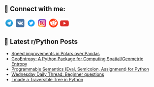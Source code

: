 ## 🔎 Connect with me:
[<img src="https://github.com/bullbesh/bullbesh/blob/main/images/Telegram.png" width="32" height="32" />](https://t.me/bullbesh)
[<img src="https://github.com/bullbesh/bullbesh/blob/main/images/VK.png" width="32" height="32" />](https://vk.com/bullbesh)
[<img src="https://github.com/bullbesh/bullbesh/blob/main/images/Twitter.png" width="32" height="32" />](https://twitter.com/bullbesh1)
[<img src="https://github.com/bullbesh/bullbesh/blob/main/images/Instagram.png" width="32" height="32" />](https://www.instagram.com/bullbesh)
[<img src="https://github.com/bullbesh/bullbesh/blob/main/images/Reddit.png" width="32" height="32" />](https://www.reddit.com/user/bullbesh)
[<img src="https://github.com/bullbesh/bullbesh/blob/main/images/YouTube.png" width="32" height="32" />](https://www.youtube.com/channel/UCtfjRs6uzgq5mfm8S06WTcg)

## 📕 Latest r/Python Posts
<!-- BLOG-POST-LIST:START -->
- [Speed improvements in Polars over Pandas](https://www.reddit.com/r/Python/comments/1cy9vpt/speed_improvements_in_polars_over_pandas/)
- [GeoEntropy: A Python Package for Computing Spatial/Geometric Entropy](https://www.reddit.com/r/Python/comments/1cxyvn2/geoentropy_a_python_package_for_computing/)
- [Programmable Semantics &lpar;Eval, Semicolon, Assignment&rpar; for Python](https://www.reddit.com/r/Python/comments/1cxp7qe/programmable_semantics_eval_semicolon_assignment/)
- [Wednesday Daily Thread: Beginner questions](https://www.reddit.com/r/Python/comments/1cxmpeo/wednesday_daily_thread_beginner_questions/)
- [I made a Traversible Tree in Python](https://www.reddit.com/r/Python/comments/1cxfaph/i_made_a_traversible_tree_in_python/)
<!-- BLOG-POST-LIST:END -->
